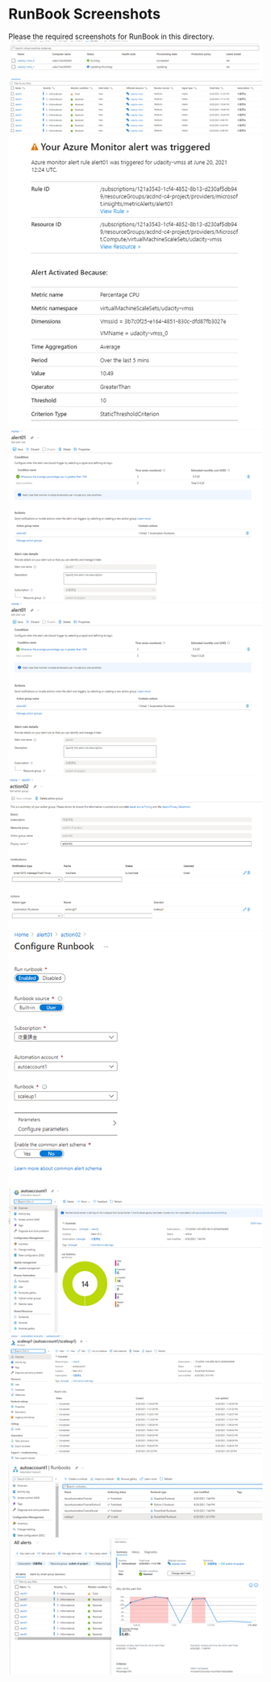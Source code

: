 # RunBook Screenshots

Please the required screenshots for RunBook in this directory.
![](2021-06-20-23-27-28.png)
![](2021-06-20-23-28-15.png)
![](2021-06-20-23-29-17.png)
![](2021-06-20-23-30-56.png)
![](2021-06-20-23-31-01.png)
![](2021-06-20-23-31-23.png)
![](2021-06-20-23-31-55.png)
![](2021-06-20-23-32-24.png)
![](2021-06-20-23-32-44.png)
![](2021-06-20-23-33-02.png)
![](2021-06-20-23-34-12.png)
